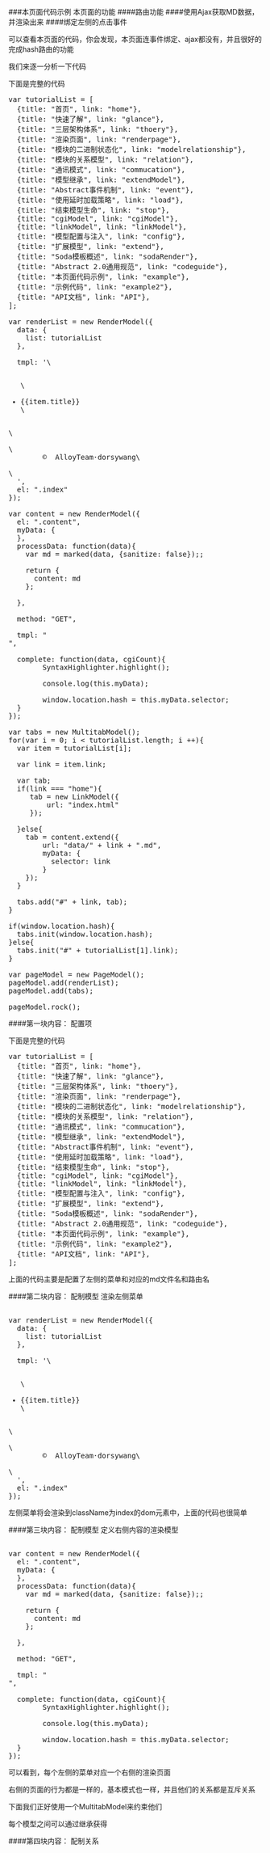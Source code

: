 ###本页面代码示例
本页面的功能
####路由功能
####使用Ajax获取MD数据，并渲染出来
####绑定左侧的点击事件


可以查看本页面的代码，你会发现，本页面连事件绑定、ajax都没有，并且很好的完成hash路由的功能

我们来逐一分析一下代码

下面是完整的代码
<pre class="brush:js">
var tutorialList = [
  {title: "首页", link: "home"},
  {title: "快速了解", link: "glance"},
  {title: "三层架构体系", link: "thoery"},
  {title: "渲染页面", link: "renderpage"},
  {title: "模块的二进制状态化", link: "modelrelationship"},
  {title: "模块的关系模型", link: "relation"},
  {title: "通讯模式", link: "commucation"},
  {title: "模型继承", link: "extendModel"},
  {title: "Abstract事件机制", link: "event"},
  {title: "使用延时加载策略", link: "load"},
  {title: "结束模型生命", link: "stop"},
  {title: "cgiModel", link: "cgiModel"},
  {title: "linkModel", link: "linkModel"},
  {title: "模型配置与注入", link: "config"},
  {title: "扩展模型", link: "extend"},
  {title: "Soda模板概述", link: "sodaRender"},
  {title: "Abstract 2.0通用规范", link: "codeguide"},
  {title: "本页面代码示例", link: "example"},
  {title: "示例代码", link: "example2"},
  {title: "API文档", link: "API"},
];

var renderList = new RenderModel({
  data: {
    list: tutorialList
  },

  tmpl: '\
    <ul>\
    <li class="link" soda-repeat="item in list" id="{{item.link}}">{{item.title}}</li>\
    </ul>\
      <div class="wrapper copyright">\
        ©  AlloyTeam·dorsywang\
      </div>\
  ',
  el: ".index"
});

var content = new RenderModel({
  el: ".content",
  myData: {
  },
  processData: function(data){
    var md = marked(data, {sanitize: false});;

    return {
      content: md
    };

  },

  method: "GET",

  tmpl: "<div soda-bind-html='content'></div>",

  complete: function(data, cgiCount){
        SyntaxHighlighter.highlight();

        console.log(this.myData);

        window.location.hash = this.myData.selector;
  }
});

var tabs = new MultitabModel();
for(var i = 0; i < tutorialList.length; i ++){
  var item = tutorialList[i];

  var link = item.link;

  var tab;
  if(link === "home"){
     tab = new LinkModel({
         url: "index.html"
     });

  }else{
    tab = content.extend({
        url: "data/" + link + ".md",
        myData: {
          selector: link
        }
    });
  }

  tabs.add("#" + link, tab);
}

if(window.location.hash){
  tabs.init(window.location.hash);
}else{
  tabs.init("#" + tutorialList[1].link);
}

var pageModel = new PageModel();
pageModel.add(renderList);
pageModel.add(tabs);

pageModel.rock();
</pre>

####第一块内容： 配置项

下面是完整的代码
<pre class="brush:js">
var tutorialList = [
  {title: "首页", link: "home"},
  {title: "快速了解", link: "glance"},
  {title: "三层架构体系", link: "thoery"},
  {title: "渲染页面", link: "renderpage"},
  {title: "模块的二进制状态化", link: "modelrelationship"},
  {title: "模块的关系模型", link: "relation"},
  {title: "通讯模式", link: "commucation"},
  {title: "模型继承", link: "extendModel"},
  {title: "Abstract事件机制", link: "event"},
  {title: "使用延时加载策略", link: "load"},
  {title: "结束模型生命", link: "stop"},
  {title: "cgiModel", link: "cgiModel"},
  {title: "linkModel", link: "linkModel"},
  {title: "模型配置与注入", link: "config"},
  {title: "扩展模型", link: "extend"},
  {title: "Soda模板概述", link: "sodaRender"},
  {title: "Abstract 2.0通用规范", link: "codeguide"},
  {title: "本页面代码示例", link: "example"},
  {title: "示例代码", link: "example2"},
  {title: "API文档", link: "API"},
];
</pre>

上面的代码主要是配置了左侧的菜单和对应的md文件名和路由名


####第二块内容： 配制模型 渲染左侧菜单

<pre class="brush:js">

var renderList = new RenderModel({
  data: {
    list: tutorialList
  },

  tmpl: '\
    <ul>\
    <li class="link" soda-repeat="item in list" id="{{item.link}}">{{item.title}}</li>\
    </ul>\
      <div class="wrapper copyright">\
        ©  AlloyTeam·dorsywang\
      </div>\
  ',
  el: ".index"
});
</pre>


左侧菜单将会渲染到className为index的dom元素中，上面的代码也很简单

####第三块内容： 配制模型 定义右侧内容的渲染模型

<pre class="brush:js">

var content = new RenderModel({
  el: ".content",
  myData: {
  },
  processData: function(data){
    var md = marked(data, {sanitize: false});;

    return {
      content: md
    };

  },

  method: "GET",

  tmpl: "<div soda-bind-html='content'></div>",

  complete: function(data, cgiCount){
        SyntaxHighlighter.highlight();

        console.log(this.myData);

        window.location.hash = this.myData.selector;
  }
});
</pre>

可以看到，每个左侧的菜单对应一个右侧的渲染页面

右侧的页面的行为都是一样的，基本模式也一样，并且他们的关系都是互斥关系

下面我们正好使用一个MultitabModel来约束他们

每个模型之间可以通过继承获得

####第四块内容： 配制关系 
